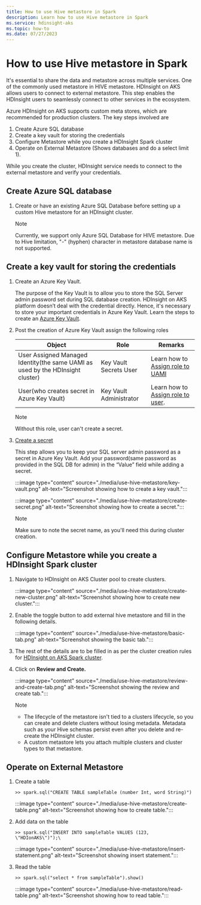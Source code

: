 ```yaml
---
title: How to use Hive metastore in Spark
description: Learn how to use Hive metastore in Spark
ms.service: hdinsight-aks
ms.topic: how-to
ms.date: 07/27/2023
---
```


# How to use Hive metastore in Spark

It's essential to share the data and metastore across multiple services. One of the commonly used metastore in HIVE metastore. HDInsight on AKS allows users to connect to external metastore. This step enables the HDInsight users to seamlessly connect to other services in the ecosystem.

Azure HDInsight on AKS supports custom meta stores, which are recommended for production clusters. The key steps involved are

1. Create Azure SQL database
1. Create a key vault for storing the credentials
1. Configure Metastore while you create a HDInsight Spark cluster 
1. Operate on External Metastore (Shows databases and do a select limit 1).

While you create the cluster, HDInsight service needs to connect to the external metastore and verify your credentials.

## Create Azure SQL database

1. Create or have an existing Azure SQL Database before setting up a custom Hive metastore for an HDInsight cluster. 

   > [!NOTE]
   > Currently, we support only Azure SQL Database for HIVE metastore.
   > Due to Hive limitation, "-" (hyphen) character in metastore database name is not supported.
    
## Create a key vault for storing the credentials

1. Create an Azure Key Vault.

    The purpose of the Key Vault is to allow you to store the SQL Server admin password set during SQL database creation. HDInsight on AKS platform doesn’t deal with the credential directly. Hence, it's necessary to store your important credentials in Azure Key Vault. 
    Learn the steps to create an [Azure Key Vault](../../key-vault/general/quick-create-portal.md).
1. Post the creation of Azure Key Vault assign the following roles

    |Object	|Role|Remarks|
    |-|-|-|
    |User Assigned Managed Identity(the same UAMI as used by the HDInsight cluster) |Key Vault Secrets User | Learn how to [Assign role to UAMI](../../active-directory/managed-identities-azure-resources/howto-assign-access-portal.md)|
    |User(who creates secret in Azure Key Vault) | Key Vault Administrator| Learn how to [Assign role to user](../../role-based-access-control/role-assignments-portal.md#step-2-open-the-add-role-assignment-page). |

    > [!NOTE]
    > Without this role, user can't create a secret.

1. [Create a secret](../../key-vault/secrets/quick-create-portal.md#add-a-secret-to-key-vault)

    This step allows you to keep your SQL server admin password as a secret in Azure Key Vault. Add your password(same password as provided in the SQL DB for admin) in the “Value” field while adding a secret.

    :::image type="content" source="./media/use-hive-metastore/key-vault.png" alt-text="Screenshot showing how to create a key vault.":::

    :::image type="content" source="./media/use-hive-metastore/create-secret.png" alt-text="Screenshot showing how to create a secret.":::


    > [!NOTE]
    > Make sure to note the secret name, as you'll need this during cluster creation.
    

## Configure Metastore while you create a HDInsight Spark cluster

1. Navigate to HDInsight on AKS Cluster pool to create clusters. 

   :::image type="content" source="./media/use-hive-metastore/create-new-cluster.png" alt-text="Screenshot showing how to create new cluster.":::

1. Enable the toggle button to add external hive metastore and fill in the following details.

    :::image type="content" source="./media/use-hive-metastore/basic-tab.png" alt-text="Screenshot showing the basic tab.":::

1. The rest of the details are to be filled in as per the cluster creation rules for [HDInsight on AKS Spark cluster](./hdinsight-on-aks-spark-create-cluster-portal.md).

1. Click on **Review and Create.**

    :::image type="content" source="./media/use-hive-metastore/review-and-create-tab.png" alt-text="Screenshot showing the review and create tab.":::

    > [!NOTE]
    > * The lifecycle of the metastore isn't tied to a clusters lifecycle, so you can create and delete clusters without losing metadata. Metadata such as your Hive schemas persist even after you delete and re-create the HDInsight cluster.
    > * A custom metastore lets you attach multiple clusters and cluster types to that metastore.

## Operate on External Metastore

1. Create a table

    `>> spark.sql("CREATE TABLE sampleTable (number Int, word String)")`

    :::image type="content" source="./media/use-hive-metastore/create-table.png" alt-text="Screenshot showing how to create table.":::

1. Add data on the table

    `>> spark.sql("INSERT INTO sampleTable VALUES (123, \"HDIonAKS\")");\`
    
    :::image type="content" source="./media/use-hive-metastore/insert-statement.png" alt-text="Screenshot showing insert statement.":::

1. Read the table

    `>> spark.sql("select * from sampleTable").show()`

    :::image type="content" source="./media/use-hive-metastore/read-table.png" alt-text="Screenshot showing how to read table.":::



